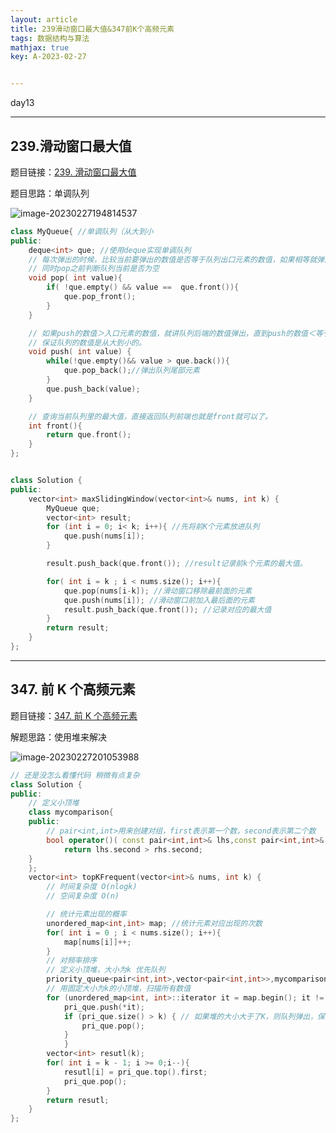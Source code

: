 ```yaml
---
layout: article
title: 239滑动窗口最大值&347前K个高频元素
tags: 数据结构与算法
mathjax: true
key: A-2023-02-27


---
```


day13

<!--more-->

***

## 239.滑动窗口最大值

题目链接：[239. 滑动窗口最大值](https://leetcode.cn/problems/sliding-window-maximum/)

题目思路：单调队列

![image-20230227194814537](https://vicent-picture-for-typora.oss-cn-beijing.aliyuncs.com/img_for_typora/image-20230227194814537.png)

```c++
class MyQueue{ //单调队列（从大到小
public:
    deque<int> que; //使用deque实现单调队列
    // 每次弹出的时候，比较当前要弹出的数值是否等于队列出口元素的数值，如果相等就弹出
    // 同时pop之前判断队列当前是否为空
    void pop( int value){
        if( !que.empty() && value ==  que.front()){
            que.pop_front();
        }
    }

    // 如果push的数值＞入口元素的数值，就讲队列后端的数值弹出，直到push的数值＜等于队列入口元素的数值为止
    // 保证队列的数值是从大到小的。
    void push( int value) {
        while(!que.empty()&& value > que.back()){
            que.pop_back();//弹出队列尾部元素
        }
        que.push_back(value);
    }

    // 查询当前队列里的最大值，直接返回队列前端也就是front就可以了。
    int front(){
        return que.front();
    }
};


class Solution {
public:
    vector<int> maxSlidingWindow(vector<int>& nums, int k) {
        MyQueue que;
        vector<int> result;
        for (int i = 0; i< k; i++){ //先将前K个元素放进队列
            que.push(nums[i]);
        }

        result.push_back(que.front()); //result记录前k个元素的最大值。

        for( int i = k ; i < nums.size(); i++){
            que.pop(nums[i-k]); //滑动窗口移除最前面的元素
            que.push(nums[i]); //滑动窗口前加入最后面的元素
            result.push_back(que.front()); //记录对应的最大值
        }
        return result;
    }
};
```

***

## 347. 前 K 个高频元素

题目链接：[347. 前 K 个高频元素](https://leetcode.cn/problems/top-k-frequent-elements/)

解题思路：使用堆来解决

![image-20230227201053988](https://vicent-picture-for-typora.oss-cn-beijing.aliyuncs.com/img_for_typora/image-20230227201053988.png)

```c++
// 还是没怎么看懂代码 稍微有点复杂
class Solution {
public:
    // 定义小顶堆
    class mycomparison{
    public:
        // pair<int,int>用来创建对组，first表示第一个数，second表示第二个数
        bool operator()( const pair<int,int>& lhs,const pair<int,int>& rhs){
            return lhs.second > rhs.second;
    }
    };
    vector<int> topKFrequent(vector<int>& nums, int k) {
        // 时间复杂度 O(nlogk)
        // 空间复杂度 O(n)

        // 统计元素出现的概率
        unordered_map<int,int> map; //统计元素对应出现的次数
        for( int i = 0 ; i < nums.size(); i++){
            map[nums[i]]++;
        }
        // 对频率排序
        // 定义小顶堆，大小为k 优先队列
        priority_queue<pair<int,int>,vector<pair<int,int>>,mycomparison> pri_que;
        // 用固定大小为k的小顶堆，扫描所有数值
        for (unordered_map<int, int>::iterator it = map.begin(); it != map.end(); it++) {
            pri_que.push(*it);
            if (pri_que.size() > k) { // 如果堆的大小大于了K，则队列弹出，保证堆的大小一直为k
                pri_que.pop();
            }
            }
        vector<int> resutl(k);
        for( int i = k - 1; i >= 0;i--){
            resutl[i] = pri_que.top().first;
            pri_que.pop();
        }
        return resutl;
    }
};
```

